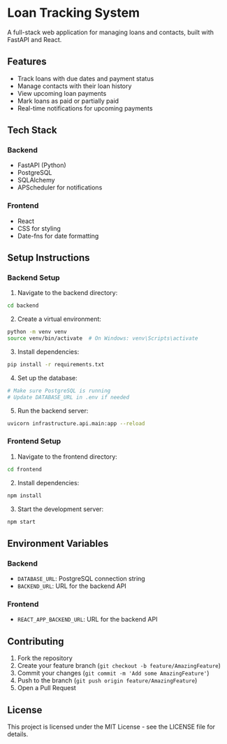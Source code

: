 # Loan Tracking System

A full-stack web application for managing loans and contacts, built with FastAPI and React.

## Features

- Track loans with due dates and payment status
- Manage contacts with their loan history
- View upcoming loan payments
- Mark loans as paid or partially paid
- Real-time notifications for upcoming payments

## Tech Stack

### Backend
- FastAPI (Python)
- PostgreSQL
- SQLAlchemy
- APScheduler for notifications

### Frontend
- React
- CSS for styling
- Date-fns for date formatting

## Setup Instructions

### Backend Setup

1. Navigate to the backend directory:
```bash
cd backend
```

2. Create a virtual environment:
```bash
python -m venv venv
source venv/bin/activate  # On Windows: venv\Scripts\activate
```

3. Install dependencies:
```bash
pip install -r requirements.txt
```

4. Set up the database:
```bash
# Make sure PostgreSQL is running
# Update DATABASE_URL in .env if needed
```

5. Run the backend server:
```bash
uvicorn infrastructure.api.main:app --reload
```

### Frontend Setup

1. Navigate to the frontend directory:
```bash
cd frontend
```

2. Install dependencies:
```bash
npm install
```

3. Start the development server:
```bash
npm start
```

## Environment Variables

### Backend
- `DATABASE_URL`: PostgreSQL connection string
- `BACKEND_URL`: URL for the backend API

### Frontend
- `REACT_APP_BACKEND_URL`: URL for the backend API

## Contributing

1. Fork the repository
2. Create your feature branch (`git checkout -b feature/AmazingFeature`)
3. Commit your changes (`git commit -m 'Add some AmazingFeature'`)
4. Push to the branch (`git push origin feature/AmazingFeature`)
5. Open a Pull Request

## License

This project is licensed under the MIT License - see the LICENSE file for details.
